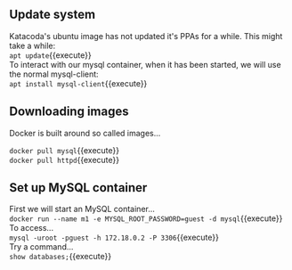 ## Update system
Katacoda's ubuntu image has not updated it's PPAs for a while. This might take a while:  
`apt update`{{execute}}  
To interact with our mysql container, when it has been started, we will use the normal mysql-client:  
`apt install mysql-client`{{execute}}  

## Downloading images
Docker is built around so called images...  

`docker pull mysql`{{execute}}  
`docker pull httpd`{{execute}}  

## Set up MySQL container
First we will start an MySQL container...  
`docker run --name m1 -e MYSQL_ROOT_PASSWORD=guest -d mysql`{{execute}}  
To access...  
`mysql -uroot -pguest -h 172.18.0.2 -P 3306`{{execute}}  
Try a command...  
`show databases;`{{execute}}  
